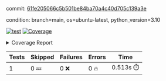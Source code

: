commit: [61fe205066c5b501be84ba70a4c40d705c139a3e](https://github.com/rcmdnk/python-template/tree/61fe205066c5b501be84ba70a4c40d705c139a3e)

condition: branch=main, os=ubuntu-latest, python_version=3.10

[![test](https://github.com/rcmdnk/python-template/actions/workflows/test.yml/badge.svg)](https://github.com/rcmdnk/python-template/actions/runs/4338141366)
<a href="https://github.com/rcmdnk/python-template/blob/61fe205066c5b501be84ba70a4c40d705c139a3e/README.md"><img alt="Coverage" src="https://img.shields.io/badge/Coverage-100%25-brightgreen.svg" /></a><details><summary>Coverage Report </summary><table><tr><th>File</th><th>Stmts</th><th>Miss</th><th>Cover</th></tr><tbody><tr><td><b>TOTAL</b></td><td><b>1</b></td><td><b>0</b></td><td><b>100%</b></td></tr></tbody></table></details>

| Tests | Skipped | Failures | Errors | Time |
| ----- | ------- | -------- | -------- | ------------------ |
| 1 | 0 :zzz: | 0 :x: | 0 :fire: | 0.513s :stopwatch: |


